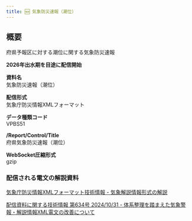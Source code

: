 ```yaml
---
title: 🆕 気象防災速報（潮位）
---
```


## 概要
府県予報区に対する潮位に関する気象防災速報

**2026年出水期を目途に配信開始**

**資料名** <br/>
気象防災速報（潮位）
 
**配信形式** <br/>
気象庁防災情報XMLフォーマット

**データ種類コード** <br/>
VPBS51

**/Report/Control/Title** <br/>
府県気象防災速報（潮位）

**WebSocket圧縮形式** <br/>
gzip

### 配信される電文の解説資料
[気象庁防災情報XMLフォーマット技術情報 - 気象解説情報形式の解説](https://dmdata.jp/docs/jma/manual/0233-0234.pdf)


[配信資料に関する技術情報 第634号 2024/10/31 - 体系整理を踏まえた気象警報・解説情報XML電文の改善について](https://dmdata.jp/docs/jma/technical/634.pdf)
